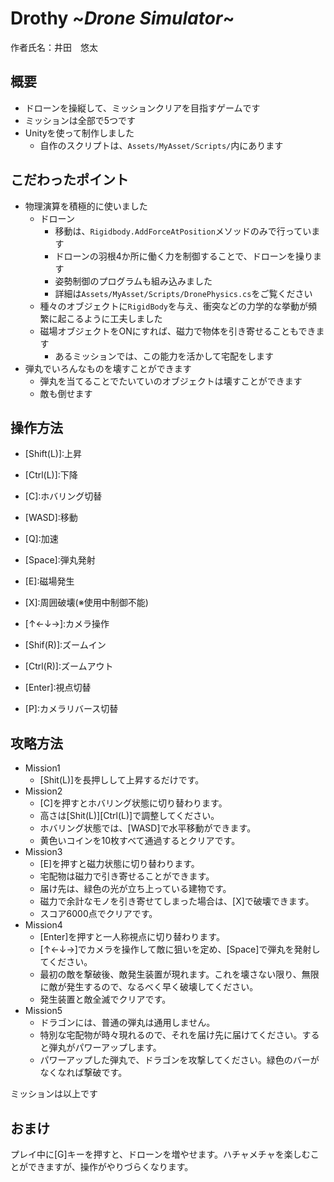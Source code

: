 # Drothy \~*Drone Simulator*~
作者氏名：井田　悠太

## 概要
- ドローンを操縦して、ミッションクリアを目指すゲームです
- ミッションは全部で5つです
- Unityを使って制作しました
  - 自作のスクリプトは、`Assets/MyAsset/Scripts/`内にあります

## こだわったポイント
- 物理演算を積極的に使いました
  - ドローン
    - 移動は、`Rigidbody.AddForceAtPosition`メソッドのみで行っています
    - ドローンの羽根4か所に働く力を制御することで、ドローンを操ります
    - 姿勢制御のプログラムも組み込みました
    - 詳細は`Assets/MyAsset/Scripts/DronePhysics.cs`をご覧ください
  - 種々のオブジェクトに`RigidBody`を与え、衝突などの力学的な挙動が頻繁に起こるように工夫しました
  - 磁場オブジェクトをONにすれば、磁力で物体を引き寄せることもできます
    - あるミッションでは、この能力を活かして宅配をします
- 弾丸でいろんなものを壊すことができます
  - 弾丸を当てることでたいていのオブジェクトは壊すことができます
  - 敵も倒せます

## 操作方法
- \[Shift(L)]:上昇
- \[Ctrl(L)]:下降
- \[C]:ホバリング切替
- \[WASD]:移動
- \[Q]:加速
- \[Space]:弾丸発射
- \[E]:磁場発生
- \[X]:周囲破壊(※使用中制御不能)

- \[↑←↓→]:カメラ操作
- \[Shif(R)]:ズームイン
- \[Ctrl(R)]:ズームアウト
- \[Enter]:視点切替
- \[P]:カメラリバース切替

## 攻略方法
- Mission1
  - [Shit(L)]を長押しして上昇するだけです。
- Mission2
  - [C]を押すとホバリング状態に切り替わります。
  - 高さは[Shit(L)][Ctrl(L)]で調整してください。
  - ホバリング状態では、[WASD]で水平移動ができます。
  - 黄色いコインを10枚すべて通過するとクリアです。
- Mission3
  - [E]を押すと磁力状態に切り替わります。
  - 宅配物は磁力で引き寄せることができます。
  - 届け先は、緑色の光が立ち上っている建物です。
  - 磁力で余計なモノを引き寄せてしまった場合は、[X]で破壊できます。
  - スコア6000点でクリアです。
- Mission4
  - [Enter]を押すと一人称視点に切り替わります。
  - [↑←↓→]でカメラを操作して敵に狙いを定め、[Space]で弾丸を発射してください。
  - 最初の敵を撃破後、敵発生装置が現れます。これを壊さない限り、無限に敵が発生するので、なるべく早く破壊してください。
  - 発生装置と敵全滅でクリアです。
- Mission5
  - ドラゴンには、普通の弾丸は通用しません。
  - 特別な宅配物が時々現れるので、それを届け先に届けてください。すると弾丸がパワーアップします。
  - パワーアップした弾丸で、ドラゴンを攻撃してください。緑色のバーがなくなれば撃破です。

ミッションは以上です

## おまけ
プレイ中に[G]キーを押すと、ドローンを増やせます。ハチャメチャを楽しむことができますが、操作がやりづらくなります。
